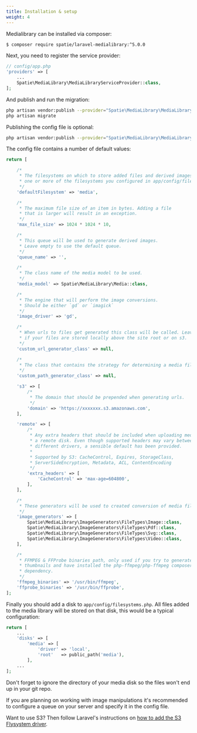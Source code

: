 ```yaml
---
title: Installation & setup
weight: 4
---
```


Medialibrary can be installed via composer:

```bash
$ composer require spatie/laravel-medialibrary:^5.0.0
```

Next, you need to register the service provider:

```php
// config/app.php
'providers' => [
    ...
    Spatie\MediaLibrary\MediaLibraryServiceProvider::class,
];
```

And publish and run the migration:

```bash
php artisan vendor:publish --provider="Spatie\MediaLibrary\MediaLibraryServiceProvider" --tag="migrations"
php artisan migrate
```

Publishing the config file is optional:

```bash
php artisan vendor:publish --provider="Spatie\MediaLibrary\MediaLibraryServiceProvider" --tag="config"
```

The config file contains a number of default values:

```php
return [

    /*
     * The filesystems on which to store added files and derived images by default. Choose
     * one or more of the filesystems you configured in app/config/filesystems.php
     */
    'defaultFilesystem' => 'media',

    /*
     * The maximum file size of an item in bytes. Adding a file
     * that is larger will result in an exception.
     */
    'max_file_size' => 1024 * 1024 * 10,

    /*
     * This queue will be used to generate derived images.
     * Leave empty to use the default queue.
     */
    'queue_name' => '',

    /*
     * The class name of the media model to be used.
     */
    'media_model' => Spatie\MediaLibrary\Media::class,

    /*
     * The engine that will perform the image conversions.
     * Should be either `gd` or `imagick`
     */
    'image_driver' => 'gd',

    /*
     * When urls to files get generated this class will be called. Leave empty
     * if your files are stored locally above the site root or on s3.
     */
    'custom_url_generator_class' => null,

    /*
     * The class that contains the strategy for determining a media file's path.
     */
    'custom_path_generator_class' => null,

    's3' => [
        /*
         * The domain that should be prepended when generating urls.
         */
        'domain' => 'https://xxxxxxx.s3.amazonaws.com',
    ],

    'remote' => [
        /*
         * Any extra headers that should be included when uploading media to
         * a remote disk. Even though supported headers may vary between
         * different drivers, a sensible default has been provided.
         *
         * Supported by S3: CacheControl, Expires, StorageClass,
         * ServerSideEncryption, Metadata, ACL, ContentEncoding
         */
        'extra_headers' => [
            'CacheControl' => 'max-age=604800',
        ],
    ],

    /*
     * These generators will be used to created conversion of media files.
     */
    'image_generators' => [
        Spatie\MediaLibrary\ImageGenerators\FileTypes\Image::class,
        Spatie\MediaLibrary\ImageGenerators\FileTypes\Pdf::class,
        Spatie\MediaLibrary\ImageGenerators\FileTypes\Svg::class,
        Spatie\MediaLibrary\ImageGenerators\FileTypes\Video::class,
    ],

    /*
     * FFMPEG & FFProbe binaries path, only used if you try to generate video
     * thumbnails and have installed the php-ffmpeg/php-ffmpeg composer
     * dependency.
     */
    'ffmpeg_binaries' => '/usr/bin/ffmpeg',
    'ffprobe_binaries' => '/usr/bin/ffprobe',
];


```

Finally you should add a disk to `app/config/filesystems.php`. All files added to the media library will be stored on that disk, this would be a typical configuration:

```php
return [
    ...
    'disks' => [
        'media' => [
            'driver' => 'local',
            'root'   => public_path('media'),
        ],
    ... 
];   
```

Don't forget to ignore the directory of your media disk so the files won't end up in your git repo.

If you are planning on working with image manipulations it's recommended to configure a queue on your server and specify it in the config file. 

Want to use S3? Then follow Laravel's instructions on [how to add the S3 Flysystem driver](https://laravel.com/docs/5.4/filesystem#configuration).
